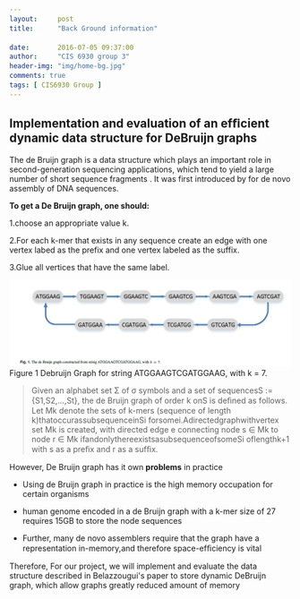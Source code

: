 ```yaml
---
layout:     post
title:      "Back Ground information"

date:       2016-07-05 09:37:00
author:     "CIS 6930 group 3"
header-img: "img/home-bg.jpg"
comments: true
tags: [ CIS6930 Group ]
---
```

Implementation and evaluation of an efﬁcient dynamic data structure for DeBruijn graphs
---------------------------------------------------------------------------------------

The de Bruijn graph is a data structure which plays an important role in
second-generation sequencing applications, which tend to yield a large
number of short sequence fragments . It
was first introduced by for de novo assembly
of DNA sequences. 

<b>To get a De Bruijn graph, one should:</b>

  1.choose an appropriate value k.

  2.For each k-mer that exists in any sequence create an edge with one vertex labed as the prefix and one vertex labeled as the suffix.

  3.Glue all vertices that have the same label. 


<img src="./img/portfolio/DeBruijn Graph.png" class="img-responsive" alt="">
<div>
Figure 1 Debruijn Graph for  string ATGGAAGTCGATGGAAG, with k = 7.
</div>

>Given an alphabet set Σ of σ symbols and a set of sequencesS := {S1,S2,...,St}, the de Bruijn graph of order k onS is deﬁned as follows. Let Mk denote the sets of k-mers (sequence of length k)thatoccurassubsequenceinSi forsomei.Adirectedgraphwithvertex set Mk is created, with directed edge e connecting node s ∈ Mk to node r ∈ Mk ifandonlythereexistsasubsequenceofsomeSi oflengthk+1 with s as a preﬁx and r as a sufﬁx. 

However, De Bruijn graph has it own <b>problems</b> in practice

- Using de Bruijn graph in practice is the high memory occupation for certain organisms

- human genome encoded in a de Bruijn graph with a k-mer size of 27 requires 15GB to store the node sequences

- Further, many de novo assemblers require that the graph have a representation in-memory,and therefore space-efﬁciency is vital


Therefore, For our project, we will implement and evaluate the data structure described in Belazzougui's paper to store dynamic DeBruijn graph, which allow graphs greatly reduced amount of memory

